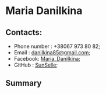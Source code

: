 # Maria Danilkina
## Contacts:
* Phone number : +38067 973 80 82;
* Email : danilkina85@gmail.com;
* Facebook: [Maria_Danilkina](https://www.facebook.com/maria.danilkina.3);
* GitHub : [SunSelle](https://github.com/SunSelle);

## Summary